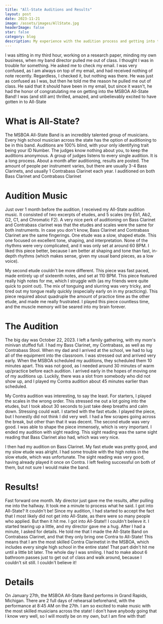 ```yaml
---
title: "All-State Auditions and Results"
layout: post
date: 2023-11-21
image: /assets/images/AllState.jpg
headerImage: false
star: false
category: blog
description: My experience with the audition process and getting into the MSBOA All-State Band
---
```

<section>
 <!--<img src="/assets/images/contrabass.jpg" class="alignright" style="max-width:43%; margin: auto 0px;" /> <h1>I got accepted into All-State?!</h1> -->
  <p>I was sitting in my third hour, working on a research paper, minding my own business, when my band director pulled me out of class. I thought I was in trouble for something. He asked me to check my email. I was very confused, as I am always on top of my email, and had received nothing of note recently. Regardless, I checked it, but nothing was there. He was just as confused as I was, but then he told me the reason he pulled me out of class. He said that it should have been in my email, but since it wasn't, he had the honor of congratulating me on getting into the MSBOA All-State Band! I was (and still am) thrilled, amazed, and unbelievably excited to have gotten in to All-State</p>
</section>

# What is All-State?
<p>The MSBOA All-State Band is an incredibly talented group of musicians. Every high school musician across the state has the option of auditioning to be in this band. Auditions are 100% blind, with your only identifying trait being your ID Number. The judges know nothing about you, to keep the auditions anonymous. A group of judges listens to every single audition. It is a long process. About a month after auditioning, results are posted. The amount of people per instrument varies, but there are usually 3-4 Bass Clarinets, and usually 1 Contrabass Clarinet each year. I auditioned on both Bass Clarinet and Contrabass Clarinet</p>

# Audition Music
<p>Just over 1 month before the audition, I received my All-State audition music. It consisted of two excerpts of etudes, and 5 scales (my Eb1, Ab2, G2, C1, and Chromatic F2). A very nice perk of auditioning on Bass Clarinet and Contrabass clarinet was that the etudes and scales were the same for both instruments. In case you don't know, Bass Clarinet and Contrabass Clarinet are the same fingerings. One etude was a slow, shaped etude. This one focused on excellent tone, shaping, and interpretation. None of the rhythms were very complicated, and it was only set at around 60 BPM. I liked this piece better, because I am better at shaping and tone than fast, in-depth rhythms (which makes sense, given my usual band pieces, as a low voice).</p>
<p>My second etude couldn't be more different. This piece was fast paced, made entirely up of sixteenth notes, and set at 110 BPM. This piece featured really high notes for me, which I struggle with (as my friends were quite quick to point out). The mix of tonguing and slurring was very tricky, and tired out my tongue really quickly (especially early on in my practicing). This piece required about quadruple the amount of practice time as the other etude, and made me really frustrated. I played this piece countless time, and the muscle memory will be seared into my brain forever.</p>

# The Audition
<p>The big day was October 22, 2023. I left a family gathering, with my mom's minivan stuffed full. I had my Bass Clarinet, my Contrabass, as well as my Contrabass Stool. When my dad and I arrived at the school, we had to lug all of the equipment into the classroom. I was stressed out and arrived very early. When the MSBOA scheduled my auditions, they scheduled them 10 minutes apart. This was not good, as I needed around 30 minutes of warm up/practice before each audition. I arrived early in the hopes of moving one of my auditions up. Luckily, there was a slot from somebody who did not show up, and I played my Contra audition about 45 minutes earlier than scheduled.</p>
<p>My Contra audition was interesting, to say the least. For starters, I played the scales in the wrong order. This stressed me out a lot going into the etudes, but I took about 30 seconds to just take deep breaths and calm down. Stressing could wait. I started with the fast etude. I played the piece, but I honestly did not think I did very well. I had a few scrapes going across the break, but other than that it was decent. The second etude was very good. I was able to shape the piece immensely, which is very important. I ended my audition with sight reading. This sight reading was the same sight reading that Bass Clarinet also had, which was very nice.</p>
<p>I then had my audition on Bass Clarinet. My fast etude was pretty good, and my slow etude was alright. I had some trouble with the high notes in the slow etude, which was unfortunate. The sight reading was very good, having already played it once on Contra. I left feeling successful on both of them, but not sure I would make the band.</p>

# Results!
<p>Fast forward one month. My director just gave me the results, after pulling me into the hallway. It took me a minute to process what he said. I got into All-State? It couldn't be! Since my audition, I had started to accept the fact that I most likely did not get into All-State, as there were so many people who applied. But then it hit me. I got into All-State!! I couldn't believe it. I started tearing up a little, and my director gave me a hug. After I had a minute, I asked for details. He told me that I made the All-State Band on Contrabass Clarinet, and that they only bring one Contra to All-State! This means that I am the most skilled Contra Clarinetist in the MSBOA, which includes every single high school in the entire state! That part didn't hit me until a little bit later. The whole day I was smiling. I had to make about 6 bathroom passes just to get out of class and walk around, because I couldn't sit still. I couldn't believe it!</p>

# Details
<p>On January 27th, the MSBOA All-State Band performs in Grand Rapids, Michigan. There are 2 full days of rehearsal beforehand, with the performance at 8:45 AM on the 27th. I am so excited to make music with the most skilled musicians across the state! I don't have anybody going that I know very well, so I will mostly be on my own, but I am fine with that!</p>
